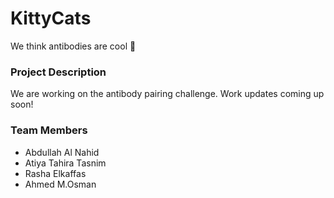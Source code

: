 # KittyCats

We think antibodies are cool 🙌

### Project Description
We are working on the antibody pairing challenge. Work updates coming up soon!


### Team Members
- Abdullah Al Nahid
- Atiya Tahira Tasnim
- Rasha Elkaffas
- Ahmed M.Osman